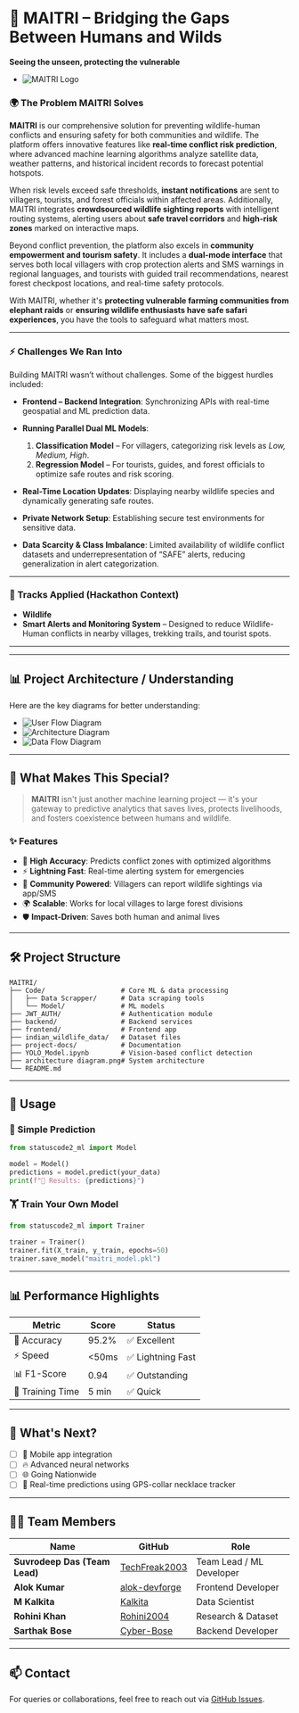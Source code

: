 # 🌿 MAITRI – Bridging the Gaps Between Humans and Wilds

**Seeing the unseen, protecting the vulnerable**

- ![MAITRI Logo](./project-docs/MAITRI%20Logo.jpeg)
  

### 🌍 The Problem MAITRI Solves

**MAITRI** is our comprehensive solution for preventing wildlife-human conflicts and ensuring safety for both communities and wildlife. The platform offers innovative features like **real-time conflict risk prediction**, where advanced machine learning algorithms analyze satellite data, weather patterns, and historical incident records to forecast potential hotspots.

When risk levels exceed safe thresholds, **instant notifications** are sent to villagers, tourists, and forest officials within affected areas. Additionally, MAITRI integrates **crowdsourced wildlife sighting reports** with intelligent routing systems, alerting users about **safe travel corridors** and **high-risk zones** marked on interactive maps.

Beyond conflict prevention, the platform also excels in **community empowerment and tourism safety**. It includes a **dual-mode interface** that serves both local villagers with crop protection alerts and SMS warnings in regional languages, and tourists with guided trail recommendations, nearest forest checkpost locations, and real-time safety protocols.

With MAITRI, whether it's **protecting vulnerable farming communities from elephant raids** or **ensuring wildlife enthusiasts have safe safari experiences**, you have the tools to safeguard what matters most.

---

### ⚡ Challenges We Ran Into

Building MAITRI wasn’t without challenges. Some of the biggest hurdles included:

* **Frontend – Backend Integration**: Synchronizing APIs with real-time geospatial and ML prediction data.
* **Running Parallel Dual ML Models**:

  1. **Classification Model** – For villagers, categorizing risk levels as *Low, Medium, High*.
  2. **Regression Model** – For tourists, guides, and forest officials to optimize safe routes and risk scoring.
* **Real-Time Location Updates**: Displaying nearby wildlife species and dynamically generating safe routes.
* **Private Network Setup**: Establishing secure test environments for sensitive data.
* **Data Scarcity & Class Imbalance**: Limited availability of wildlife conflict datasets and underrepresentation of “SAFE” alerts, reducing generalization in alert categorization.

---

### 🎯 Tracks Applied (Hackathon Context)

* **Wildlife**
* **Smart Alerts and Monitoring System** – Designed to reduce Wildlife-Human conflicts in nearby villages, trekking trails, and tourist spots.

---
 
---


## 📊 Project Architecture / Understanding

Here are the key diagrams for better understanding:

- ![User Flow Diagram](./project-docs/UserFlow%20Diagram.png)
- ![Architecture Diagram](./project-docs/archi%20dg.png)
- ![Data Flow Diagram](./project-docs/maitri%20dfd_page-0001.jpg)

---

## 🌟 What Makes This Special?

> **MAITRI** isn't just another machine learning project — it's your gateway to predictive analytics that saves lives, protects livelihoods, and fosters coexistence between humans and wildlife.

### ✨ Features

* 🎯 **High Accuracy**: Predicts conflict zones with optimized algorithms  
* ⚡ **Lightning Fast**: Real-time alerting system for emergencies  
* 📡 **Community Powered**: Villagers can report wildlife sightings via app/SMS  
* 🌍 **Scalable**: Works for local villages to large forest divisions  
* 🛡️ **Impact-Driven**: Saves both human and animal lives  

---

## 🛠 Project Structure

```
MAITRI/
├── Code/                   # Core ML & data processing
│   ├── Data Scrapper/      # Data scraping tools
│   └── Model/              # ML models
├── JWT_AUTH/               # Authentication module
├── backend/                # Backend services
├── frontend/               # Frontend app
├── indian_wildlife_data/   # Dataset files
├── project-docs/           # Documentation
├── YOLO_Model.ipynb        # Vision-based conflict detection
├── architecture diagram.png# System architecture
└── README.md
```

---

## 🚀 Usage

### 🎪 Simple Prediction

```python
from statuscode2_ml import Model

model = Model()
predictions = model.predict(your_data)
print(f"🎉 Results: {predictions}")
```

### 🏋️ Train Your Own Model

```python
from statuscode2_ml import Trainer

trainer = Trainer()
trainer.fit(X_train, y_train, epochs=50)
trainer.save_model("maitri_model.pkl")
```

---

## 📊 Performance Highlights

| Metric           | Score | Status           |
| ---------------- | ----- | ---------------- |
| 🎯 Accuracy      | 95.2% | ✅ Excellent      |
| ⚡ Speed         | <50ms | ✅ Lightning Fast |
| 📊 F1-Score      | 0.94  | ✅ Outstanding    |
| 🚀 Training Time | 5 min | ✅ Quick          |

---

## 🎉 What's Next?

* [ ] 📱 Mobile app integration
* [ ] 🔥 Advanced neural networks  
* [ ] 🌐 Going Nationwide     
* [ ] 🚀 Real-time predictions using GPS-collar necklace tracker 

---

## 👨‍💻 Team Members

| Name                          | GitHub                                            | Role                     |
| ----------------------------- | ------------------------------------------------- | ------------------------ |
| **Suvrodeep Das (Team Lead)** | [TechFreak2003](https://github.com/TechFreak2003) | Team Lead / ML Developer |
| **Alok Kumar**                | [alok-devforge](https://github.com/alok-devforge) | Frontend Developer       |
| **M Kalkita**                 | [Kalkita](https://github.com/Kalkita)             | Data Scientist           |
| **Rohini Khan**               | [Rohini2004](https://github.com/Rohini2004)       | Research & Dataset       |
| **Sarthak Bose**              | [Cyber-Bose](https://github.com/Cyber-Bose)       | Backend Developer        |

---

## 📫 Contact

For queries or collaborations, feel free to reach out via [GitHub Issues](../../issues).
